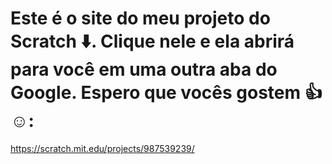 # Este é o site do meu projeto do Scratch ⬇️. Clique nele e ela abrirá para você em uma outra aba do Google. Espero que vocês gostem 👍☺️:
https://scratch.mit.edu/projects/987539239/
